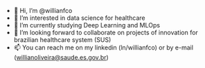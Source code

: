 - 👋 Hi, I’m @willianfco
- 👀 I’m interested in data science for healthcare
- 🌱 I’m currently studying Deep Learning and MLOps 
- 💞️ I’m looking forward to collaborate on projects of innovation for brazilian healthcare system (SUS) 
- 📫 You can reach me on my linkedin (ln/willianfco) or by e-mail (willianoliveira@saude.es.gov.br)

<!---
willianfco/willianfco is a ✨ special ✨ repository because its `README.md` (this file) appears on your GitHub profile.
You can click the Preview link to take a look at your changes.
--->
